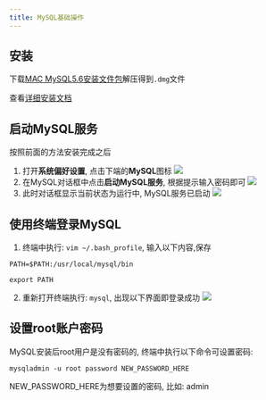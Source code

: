 ```yaml
---
title: MySQL基础操作
---
```



## 安装

下载[MAC MySQL5.6安装文件包][1]解压得到`.dmg`文件

查看[详细安装文档][2]

## 启动MySQL服务

按照前面的方法安装完成之后

1. 打开**系统偏好设置**, 点击下端的**MySQL**图标
  ![][3]
2. 在MySQL对话框中点击**启动MySQL服务**, 根据提示输入密码即可
  ![][4]
3. 此时对话框显示当前状态为运行中, MySQL服务已启动
  ![][5]

## 使用终端登录MySQL

1. 终端中执行: `vim ~/.bash_profile`, 输入以下内容,保存
  ```
  PATH=$PATH:/usr/local/mysql/bin

  export PATH
  ```
2. 重新打开终端执行: `mysql`, 出现以下界面即登录成功
  ![][6]

## 设置root账户密码

MySQL安装后root用户是没有密码的, 终端中执行以下命令可设置密码:

```
mysqladmin -u root password NEW_PASSWORD_HERE
```

NEW_PASSWORD_HERE为想要设置的密码, 比如: admin




[6]: https://cloud.githubusercontent.com/assets/5894015/8507709/5d2e23f4-2280-11e5-99cd-3e6aed5fd3d2.png
[5]: https://cloud.githubusercontent.com/assets/5894015/8507681/369c04e6-227f-11e5-8596-4e4537da6744.jpg
[4]: https://cloud.githubusercontent.com/assets/5894015/8507665/c79ab86c-227e-11e5-8d9c-6482cc30a1de.jpg
[3]: https://cloud.githubusercontent.com/assets/5894015/8507646/4ce75102-227e-11e5-8e08-8819aa9e5f5c.jpg
[2]: https://dev.mysql.com/doc/refman/5.6/en/osx-installation-pkg.html
[1]: https://dev.mysql.com/get/Downloads/MySQL-5.6/mysql-5.6.25-osx10.9-x86_64.tar.gz
